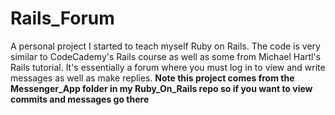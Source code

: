 # Rails_Forum
A personal project I started to teach myself Ruby on Rails. The code is very similar to CodeCademy's Rails course as well as some from Michael Hartl's Rails tutorial. It's essentially a forum where you must log in to view and write messages as well as make replies. ****Note this project comes from the Messenger_App folder in my Ruby_On_Rails repo so if you want to view commits and messages go there**** 
